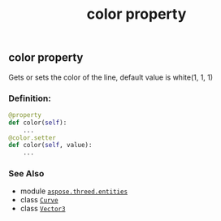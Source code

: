 ﻿---
title: color property
second_title: Aspose.3D for Python via .NET API References
description: 
type: docs
weight: 90
url: /aspose.threed.entities/curve/color/
is_root: false
---

## color property


Gets or sets the color of the line, default value is white(1, 1, 1)
### Definition:
```python
@property
def color(self):
    ...
@color.setter
def color(self, value):
    ...
```

### See Also
* module [`aspose.threed.entities`](../../)
* class [`Curve`](/3d/python-net/aspose.threed.entities/curve)
* class [`Vector3`](/3d/python-net/aspose.threed.utilities/vector3)
